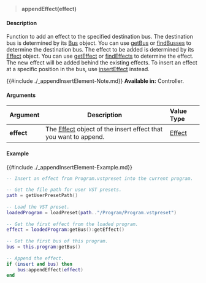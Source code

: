 >**appendEffect(effect)**

#### Description

Function to add an effect to the specified destination bus. The destination bus is determined by its [Bus](./Bus.md) object. You can use [getBus](./getBus.md) or [findBusses](./findBusses.md) to determine the destination bus. The effect to be added is determined by its [Effect](./Effect.md) object. You can use [getEffect](./getEffect.md) or [findEffects](./findEffects.md) to determine the effect. The new effect will be added behind the existing effects. To insert an effect at a specific position in the bus, use [insertEffect](./insertEffect.md) instead.

{{#include ./_appendInsertElement-Note.md}}
**Available in:** Controller.

#### Arguments

|Argument|Description|Value Type|
|:-|-|:-|
|**effect**|The [Effect](./Effect.md) object of the insert effect that you want to append.|[Effect](./Effect.md)|

#### Example

{{#include ./_appendInsertElement-Example.md}}

```lua
-- Insert an effect from Program.vstpreset into the current program.
  
-- Get the file path for user VST presets.
path = getUserPresetPath()
  
-- Load the VST preset.
loadedProgram = loadPreset(path.."/Program/Program.vstpreset")
  
-- Get the first effect from the loaded program.
effect = loadedProgram:getBus():getEffect()
  
-- Get the first bus of this program.
bus = this.program:getBus()
  
-- Append the effect.
if (insert and bus) then
    bus:appendEffect(effect)
end
```
